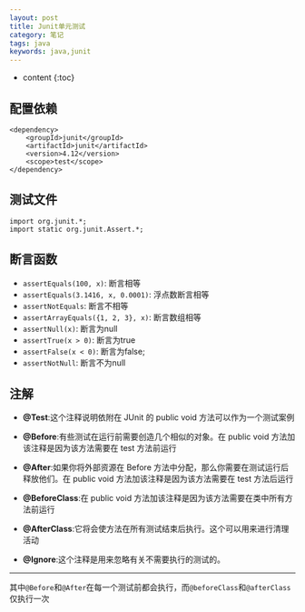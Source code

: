 ```yaml
---
layout: post
title: Junit单元测试
category: 笔记
tags: java
keywords: java,junit
---
```

* content
{:toc}


## 配置依赖
```
<dependency>
    <groupId>junit</groupId>
    <artifactId>junit</artifactId>
    <version>4.12</version>
    <scope>test</scope>
</dependency>
```

## 测试文件

```
import org.junit.*;
import static org.junit.Assert.*;
```



## 断言函数

- `assertEquals(100, x)`: 断言相等
- `assertEquals(3.1416, x, 0.0001)`: 浮点数断言相等
- `assertNotEquals`: 断言不相等
- `assertArrayEquals({1, 2, 3}, x)`: 断言数组相等
- `assertNull(x)`: 断言为null
- `assertTrue(x > 0)`: 断言为true
- `assertFalse(x < 0)`: 断言为false;
- `assertNotNull`: 断言不为null

## 注解
- **@Test**:这个注释说明依附在 JUnit 的 public void 方法可以作为一个测试案例
- **@Before**:有些测试在运行前需要创造几个相似的对象。在 public void 方法加该注释是因为该方法需要在 test 方法前运行

- **@After**:如果你将外部资源在 Before 方法中分配，那么你需要在测试运行后释放他们。在 public void 方法加该注释是因为该方法需要在 test 方法后运行

- **@BeforeClass**:在 public void 方法加该注释是因为该方法需要在类中所有方法前运行
- **@AfterClass**:它将会使方法在所有测试结束后执行。这个可以用来进行清理活动
- **@Ignore**:这个注释是用来忽略有关不需要执行的测试的。
---
其中`@Before`和`@After`在每一个测试前都会执行，而`@beforeClass`和`@afterClass`仅执行一次
